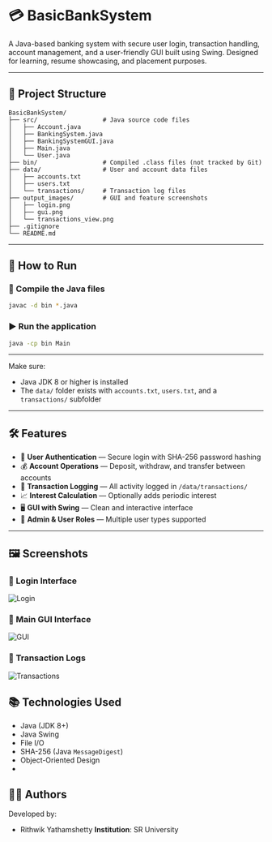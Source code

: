 # 💳 BasicBankSystem

A Java-based banking system with secure user login, transaction handling, account management, and a user-friendly GUI built using Swing. Designed for learning, resume showcasing, and placement purposes.

---

## 📂 Project Structure

```
BasicBankSystem/
├── src/                  # Java source code files
│   ├── Account.java
│   ├── BankingSystem.java
│   ├── BankingSystemGUI.java
│   ├── Main.java
│   └── User.java
├── bin/                  # Compiled .class files (not tracked by Git)
├── data/                 # User and account data files
│   ├── accounts.txt
│   ├── users.txt
│   └── transactions/     # Transaction log files
├── output_images/        # GUI and feature screenshots
│   ├── login.png
│   ├── gui.png
│   └── transactions_view.png
├── .gitignore
└── README.md
```

---

## 🚀 How to Run

### 🔧 Compile the Java files
```bash
javac -d bin *.java
```

### ▶️ Run the application
```bash
java -cp bin Main
```
---
Make sure:
- Java JDK 8 or higher is installed
- The `data/` folder exists with `accounts.txt`, `users.txt`, and a `transactions/` subfolder

---

## 🛠 Features

- 🔐 **User Authentication** — Secure login with SHA-256 password hashing
- 💰 **Account Operations** — Deposit, withdraw, and transfer between accounts
- 📜 **Transaction Logging** — All activity logged in `/data/transactions/`
- 📈 **Interest Calculation** — Optionally adds periodic interest
- 🖥️ **GUI with Swing** — Clean and interactive interface
- 👥 **Admin & User Roles** — Multiple user types supported

---

## 🖼️ Screenshots

### 🔐 Login Interface  
![Login](output_images/login.png)

### 🏦 Main GUI Interface  
![GUI](output_images/gui.png)

### 📜 Transaction Logs  
![Transactions](output_images/transactions_view.png)

## 📚 Technologies Used

- Java (JDK 8+)
- Java Swing
- File I/O
- SHA-256 (Java `MessageDigest`)
- Object-Oriented Design
- 
## 🙋‍♂️ Authors
Developed by:
- Rithwik Yathamshetty
**Institution**: SR University
